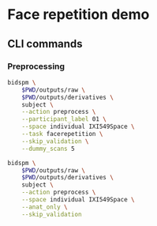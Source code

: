 # Face repetition demo

## CLI commands

### Preprocessing

```bash
bidspm \
    $PWD/outputs/raw \
    $PWD/outputs/derivatives \
    subject \
    --action preprocess \
    --participant_label 01 \
    --space individual IXI549Space \
    --task facerepetition \
    --skip_validation \
    --dummy_scans 5
```

```bash
bidspm \
    $PWD/outputs/raw \
    $PWD/outputs/derivatives \
    subject \
    --action preprocess \
    --space individual IXI549Space \
    --anat_only \
    --skip_validation
```
